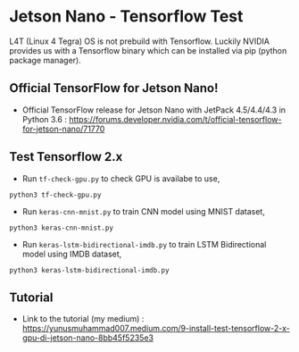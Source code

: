 # Jetson Nano - Tensorflow Test

L4T (Linux 4 Tegra) OS is not prebuild with Tensorflow. Luckily NVIDIA provides us with a Tensorflow binary which can be installed via pip (python package manager). 

## Official TensorFlow for Jetson Nano!
- Official TensorFlow release for Jetson Nano with JetPack 4.5/4.4/4.3 in Python 3.6 :
https://forums.developer.nvidia.com/t/official-tensorflow-for-jetson-nano/71770

## Test Tensorflow 2.x
- Run `tf-check-gpu.py` to check GPU is availabe to use,
```
python3 tf-check-gpu.py
```
- Run `keras-cnn-mnist.py` to train CNN model using MNIST dataset,
```
python3 keras-cnn-mnist.py
```
- Run `keras-lstm-bidirectional-imdb.py` to train LSTM Bidirectional model using IMDB dataset,
```
python3 keras-lstm-bidirectional-imdb.py
```

## Tutorial
- Link to the tutorial (my medium) :
https://yunusmuhammad007.medium.com/9-install-test-tensorflow-2-x-gpu-di-jetson-nano-8bb45f5235e3
